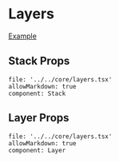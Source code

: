 # Layers

<a href="/examples/layers.html" target="_blank">Example</a>

## Stack Props

```@propsdoc
file: '../../core/layers.tsx'
allowMarkdown: true
component: Stack
```

## Layer Props

```@propsdoc
file: '../../core/layers.tsx'
allowMarkdown: true
component: Layer
```
